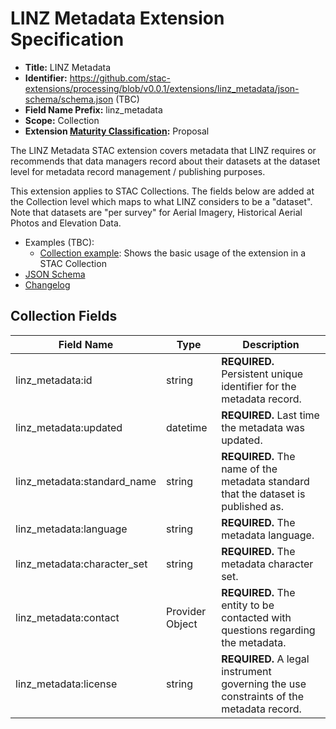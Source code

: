 # LINZ Metadata Extension Specification

- **Title:** LINZ Metadata
- **Identifier:** <https://github.com/stac-extensions/processing/blob/v0.0.1/extensions/linz_metadata/json-schema/schema.json> (TBC)
- **Field Name Prefix:** linz_metadata
- **Scope:** Collection
- **Extension [Maturity Classification](https://github.com/radiantearth/stac-spec/tree/master/extensions/README.md#extension-maturity):** Proposal

The LINZ Metadata STAC extension covers metadata that LINZ requires or recommends that data managers record about their datasets at the dataset level for metadata record management / publishing purposes.

This extension applies to STAC Collections. The fields below are added at the Collection level which maps to what LINZ considers to be a "dataset". Note that datasets are "per survey" for Aerial Imagery, Historical Aerial Photos and Elevation Data.

- Examples (TBC):
  - [Collection example](examples/collection.json): Shows the basic usage of the extension in a STAC Collection
- [JSON Schema](json-schema/schema.json)
- [Changelog](./CHANGELOG.md)

## Collection Fields

| Field Name                               | Type                                       | Description |
| ---------------------------------------- | ------------------------------------------ | ----------- |
| linz_metadata:id                         | string                                     | **REQUIRED.** Persistent unique identifier for the metadata record. |
| linz_metadata:updated                    | datetime                                   | **REQUIRED.** Last time the metadata was updated. |
| linz_metadata:standard_name              | string                                     | **REQUIRED.** The name of the metadata standard that the dataset is published as. |
| linz_metadata:language                   | string                                     | **REQUIRED.** The metadata language. |
| linz_metadata:character_set              | string                                     | **REQUIRED.** The metadata character set. |
| linz_metadata:contact                    | Provider Object                            | **REQUIRED.** The entity to be contacted with questions regarding the metadata. |
| linz_metadata:license                    | string                                     | **REQUIRED.** A legal instrument governing the use constraints of the metadata record. |
